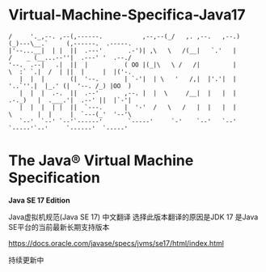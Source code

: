 # Virtual-Machine-Specifica-Java17
```
/     '._,--. ,--(,------.           ,--,--(_/   ,. ,--.   ,--.)      (_)---\__.`     (,------.  .-----.  
|'--...__|  | |  ||  .---'       .-')| ,\   \   /(__|   `.'   |       /    _ (__...--''|  .---' '  .--./  
'--.  .--|   .|  ||  |          ( OO |(_|\   \ /   /|         |       \  :` `.|  /  | ||  |     |  |('-.  
   |  |  |       (|  '--.       | `-'|  | \   '   /,|  |'.'|  |        '..`''.|  |_.' (|  '--. /_) |OO  ) 
   |  |  |  .-.  ||  .--'       ,--. |  |  \     /__|  |   |  |       .-._)   |  .___.'|  .--' ||  |`-'|  
   |  |  |  | |  ||  `---.      |  '-'  /   \   /   |  |   |  |       \       |  |     |  `---(_'  '--'\  
   `--'  `--' `--'`------'       `-----'     `-'    `--'   `--'        `-----'`--'     `------'  `-----'  
```

# The Java® Virtual Machine Specification

**Java SE 17 Edition**

Java虚拟机规范(Java SE 17)  中文翻译
选择此版本翻译的原因是JDK 17 是Java SE平台的当前最新长期支持版本

https://docs.oracle.com/javase/specs/jvms/se17/html/index.html


持续更新中  

```